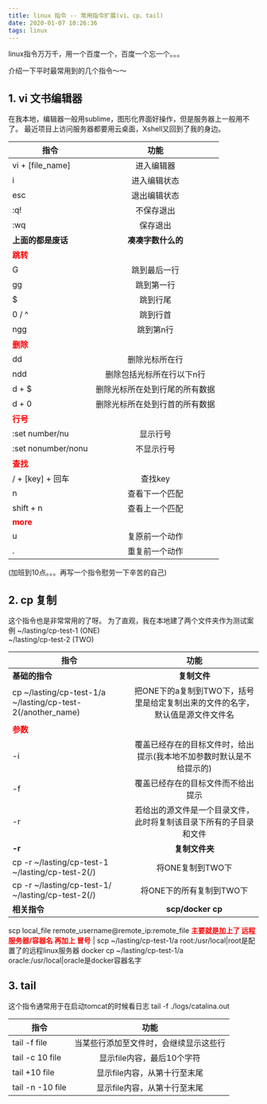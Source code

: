 ```yaml
---
title: linux 指令 -- 常用指令扩展(vi、cp、tail)
date: 2020-01-07 10:26:36
tags: linux
---
```


linux指令万万千，用一个百度一个，百度一个忘一个。。。
<!--more-->
介绍一下平时最常用到的几个指令～～

## 1. vi 文书编辑器
在我本地，编辑器一般用sublime，图形化界面好操作，但是服务器上一般用不了。
最近项目上访问服务器都要用云桌面，Xshell又回到了我的身边。

指令|功能
--|:--:
vi + [file_name]|进入编辑器
i|进入编辑状态
esc|退出编辑状态
:q!|不保存退出
:wq|保存退出
**上面的都是废话**|**凑凑字数什么的**
<font color=#FF0000> **跳转** </font>|
G|跳到最后一行
gg|跳到第一行
$|跳到行尾
0 / ^|跳到行首
ngg|跳到第n行
<font color=#FF0000> **删除** </font>|
dd|删除光标所在行
ndd|删除包括光标所在行以下n行
d + $|删除光标所在处到行尾的所有数据
d + 0|删除光标所在处到行首的所有数据
<font color=#FF0000> **行号** </font>|
:set number/nu|显示行号
:set nonumber/nonu|不显示行号
<font color=#FF0000> **查找** </font>|
/ + [key] + 回车|查找key
n|查看下一个匹配
shift + n|查看上一个匹配
<font color=#FF0000> **more** </font>|
u|复原前一个动作
.|重复前一个动作

(加班到10点。。。再写一个指令慰劳一下辛苦的自己)
## 2. cp 复制
这个指令也是非常常用的了呀。
为了直观，我在本地建了两个文件夹作为测试案例 
~/lasting/cp-test-1 (ONE)  
~/lasting/cp-test-2 (TWO)

指令|功能
--|:--:
**基础的指令**|**复制文件**
cp ~/lasting/cp-test-1/a ~/lasting/cp-test-2(/another_name)|把ONE下的a复制到TWO下，括号里是给定复制出来的文件的名字，默认值是源文件文件名
<font color=#FF0000> **参数** </font>|
-i|覆盖已经存在的目标文件时，给出提示(我本地不加参数时默认是不给提示的)
-f|覆盖已经存在的目标文件而不给出提示
-r|若给出的源文件是一个目录文件，此时将复制该目录下所有的子目录和文件
**-r**|**复制文件夹**
cp -r ~/lasting/cp-test-1 ~/lasting/cp-test-2(/)|将ONE复制到TWO下
cp -r ~/lasting/cp-test-1/ ~/lasting/cp-test-2(/)|将ONE下的所有复制到TWO下
**相关指令**|**scp/docker cp**
scp local_file remote_username@remote_ip:remote_file
<font color=#FF0000> **主要就是加上了 远程服务器/容器名 再加上 冒号** </font>|
scp ~/lasting/cp-test-1/a  root:/usr/local|root是配置了的远程linux服务器
docker cp ~/lasting/cp-test-1/a  oracle:/usr/local|oracle是docker容器名字

## 3. tail
这个指令通常用于在启动tomcat的时候看日志
tail -f ./logs/catalina.out 

指令|功能
--|:--:
tail -f file|当某些行添加至文件时，会继续显示这些行
tail -c 10 file|显示file内容，最后10个字符
tail +10 file|显示file内容，从第十行至末尾
tail -n -10 file|显示file内容，从第十行至末尾
